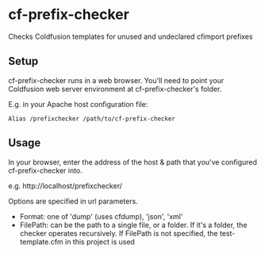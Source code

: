 cf-prefix-checker
=================

Checks Coldfusion templates for unused and undeclared cfimport prefixes

Setup
-----

cf-prefix-checker runs in a web browser. You'll need to point your Coldfusion web server environment at cf-prefix-checker's
folder.

E.g. in your Apache host configuration file:

```
Alias /prefixchecker /path/to/cf-prefix-checker
```

Usage
-----

In your browser, enter the address of the host & path that you've configured cf-prefix-checker into.

e.g. http://localhost/prefixchecker/

Options are specified in url parameters.

* Format: one of 'dump' (uses cfdump), 'json', 'xml'
* FilePath: can be the path to a single file, or a folder. If it's a folder, the checker operates recursively. If FilePath is not specified, the test-template.cfm in this project is used
